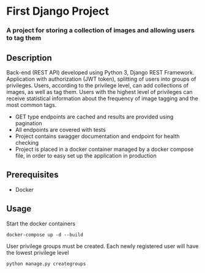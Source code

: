# First Django Project

### A project for storing a collection of images and allowing users to tag them


## Description
Back-end (REST API) developed using Python 3, Django REST Framework.
Application with authorization (JWT token), splitting of users into groups of privileges. Users, according to the privilege level, can add collections of images, as well as tag them. Users with the highest level of privileges can receive statistical information about the frequency of image tagging and the most common tags.

- GET type endpoints are cached and results are provided using pagination
- All endpoints are covered with tests
- Project contains swagger documentation and endpoint for health checking
- Project is placed in a docker container managed by a docker compose file, in order to easy set up the application in production


## Prerequisites
- Docker

## Usage
Start the docker containers
```
docker-compose up -d --build
```

User privilege groups must be created.
Each newly registered user will have the lowest privilege level
```
python manage.py creategroups
```
